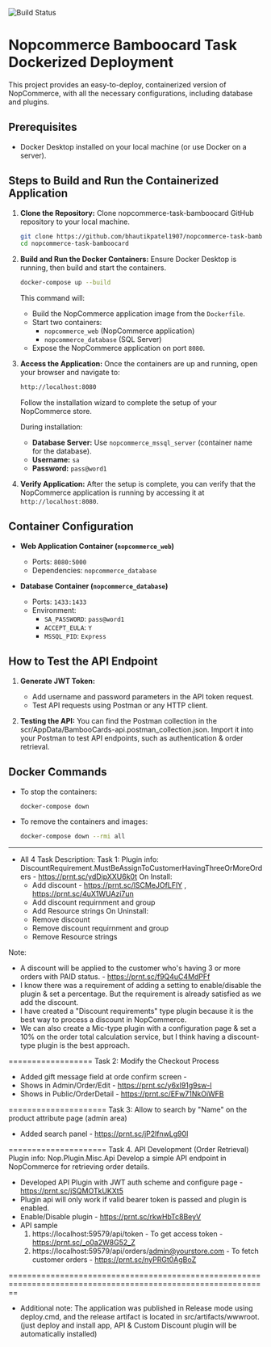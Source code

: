 ![Build Status](https://github.com/bhautikpatel1907/nopcommerce-task-bamboocard/actions/workflows/dotnet.yml/badge.svg)

# Nopcommerce Bamboocard Task Dockerized Deployment

This project provides an easy-to-deploy, containerized version of NopCommerce, with all the necessary configurations, including database and plugins.

## Prerequisites

- Docker Desktop installed on your local machine (or use Docker on a server).

## Steps to Build and Run the Containerized Application

1. **Clone the Repository:**
   Clone nopcommerce-task-bamboocard GitHub repository to your local machine.

   ```bash
   git clone https://github.com/bhautikpatel1907/nopcommerce-task-bamboocard.git
   cd nopcommerce-task-bamboocard
   ```

2. **Build and Run the Docker Containers:**
   Ensure Docker Desktop is running, then build and start the containers.

   ```bash
   docker-compose up --build
   ```

   This command will:
   - Build the NopCommerce application image from the `Dockerfile`.
   - Start two containers:
     - `nopcommerce_web` (NopCommerce application)
     - `nopcommerce_database` (SQL Server)
   - Expose the NopCommerce application on port `8080`.

3. **Access the Application:**
   Once the containers are up and running, open your browser and navigate to:

   ```bash
   http://localhost:8080
   ```

   Follow the installation wizard to complete the setup of your NopCommerce store.

   During installation:
   - **Database Server:** Use `nopcommerce_mssql_server` (container name for the database).
   - **Username:** `sa`
   - **Password:** `pass@word1`

4. **Verify Application:**
   After the setup is complete, you can verify that the NopCommerce application is running by accessing it at `http://localhost:8080`.

## Container Configuration

- **Web Application Container (`nopcommerce_web`)**
  - Ports: `8080:5000`
  - Dependencies: `nopcommerce_database`

- **Database Container (`nopcommerce_database`)**
  - Ports: `1433:1433`
  - Environment:
    - `SA_PASSWORD`: `pass@word1`
    - `ACCEPT_EULA`: `Y`
    - `MSSQL_PID`: `Express`

## How to Test the API Endpoint

1. **Generate JWT Token:**
   - Add username and password parameters in the API token request.
   - Test API requests using Postman or any HTTP client.

2. **Testing the API:**
   You can find the Postman collection in the scr/AppData/BambooCards-api.postman_collection.json. Import it into your Postman to test API endpoints, such as authentication & order retrieval.

## Docker Commands

- To stop the containers:

  ```bash
  docker-compose down
  ```

- To remove the containers and images:

  ```bash
  docker-compose down --rmi all
  ```
- ----------------------------------------
- All 4 Task Description:
Task 1:
Plugin info: DiscountRequirement.MustBeAssignToCustomerHavingThreeOrMoreOrders - https://prnt.sc/ydDipXXU6k0t
On Install:
  - Add discount - https://prnt.sc/lSCMeJOfLFlY , https://prnt.sc/4uX1WUAzi7un
  - Add discount requirnment and group 
  - Add Resource strings
On Uninstall:
  - Remove discount
  - Remove discount requirnment and group 
  - Remove Resource strings

Note: 
- A discount will be applied to the customer who's having 3 or more orders with PAID status. - https://prnt.sc/f9Q4uC4MdPFf
- I know there was a requirement of adding a setting to enable/disable the plugin & set a percentage. But the requirement is already satisfied as we add the discount. 
- I have created a "Discount requirements" type plugin because it is the best way to process a discount in NopCommerce.
- We can also create a Mic-type plugin with a configuration page & set a 10% on the order total calculation service, but I think having a discount-type plugin is the best approach.

==================
Task 2: Modify the Checkout Process
- Added gift message field at orde confirm screen -  
- Shows in Admin/Order/Edit - https://prnt.sc/y6xl91g9sw-l
- Shows in Public/OrderDetail - https://prnt.sc/EFw71NkOiWFB

=====================
Task 3: Allow to search by "Name" on the product attribute page (admin area)
- Added search panel - https://prnt.sc/jP2lfnwLg90l 

=====================
Task 4. API Development (Order Retrieval)
Plugin info: Nop.Plugin.Misc.Api
Develop a simple API endpoint in NopCommerce for retrieving order details.
- Developed API Plugin with JWT auth scheme and configure page - https://prnt.sc/jSQMOTkUKXt5
- Plugin api will only work if valid bearer token is passed and plugin is enabled. 
- Enable/Disable plugin - https://prnt.sc/rkwHbTc8BeyV
- API sample
  1) https://localhost:59579/api/token - To get access  token - https://prnt.sc/_o0a2W8G52_Z
  2) https://localhost:59579/api/orders/admin@yourstore.com - To fetch customer orders - https://prnt.sc/nyPRGt0AgBoZ
  
==============================================================================================================
- Additional note:
    The application was published in Release mode using deploy.cmd, and the release artifact is located in src/artifacts/wwwroot. (just deploy and install app, API & Custom Discount plugin will be automatically installed)
